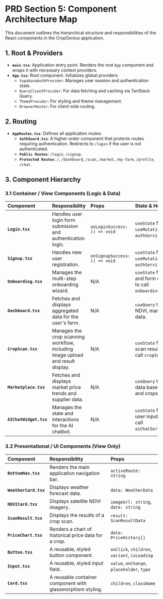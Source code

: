 # PRD Section 5: Component Architecture Map

This document outlines the hierarchical structure and responsibilities of the React components in the CropGenius application.

## 1. Root & Providers

-   **`main.tsx`**: Application entry point. Renders the root `App` component and wraps it with necessary context providers.
-   **`App.tsx`**: Root component. Initializes global providers:
    -   `SupabaseAuthProvider`: Manages user session and authentication state.
    -   `QueryClientProvider`: For data fetching and caching via TanStack Query.
    -   `ThemeProvider`: For styling and theme management.
    -   `BrowserRouter`: For client-side routing.

## 2. Routing

-   **`AppRoutes.tsx`**: Defines all application routes.
    -   **`AuthGuard.tsx`**: A higher-order component that protects routes requiring authentication. Redirects to `/login` if the user is not authenticated.
    -   **`Public Routes`**: `/login`, `/signup`.
    -   **`Protected Routes`**: `/`, `/dashboard`, `/scan`, `/market`, `/my-farm`, `/profile`, `/chat`.

## 3. Component Hierarchy

### 3.1 Container / View Components (Logic & Data)

| Component | Responsibility | Props | State & Hooks |
| :--- | :--- | :--- | :--- |
| **`Login.tsx`** | Handles user login form submission and authentication logic. | `onLoginSuccess: () => void` | `useState` for form fields, `useMutation` to call `authService.login`. |
| **`Signup.tsx`** | Handles new user registration. | `onSignupSuccess: () => void` | `useState` for form fields, `useMutation` to call `authService.signup`. |
| **`Onboarding.tsx`** | Manages the multi-step onboarding wizard. | N/A | `useState` for current step and form data, `useMutation` to call `onboardingService.complete`. |
| **`Dashboard.tsx`** | Fetches and displays aggregated data for the user's farm. | N/A | `useQuery` to fetch weather, NDVI, market, and farm plan data. |
| **`CropScan.tsx`** | Manages the crop scanning workflow, including image upload and result display. | N/A | `useState` for image file and scan result, `useMutation` to call `cropScanService.scan`. |
| **`Marketplace.tsx`** | Fetches and displays market price trends and supplier data. | N/A | `useQuery` to fetch market data based on user's region and crops. |
| **`AIChatWidget.tsx`** | Manages the state and interactions for the AI chatbot. | N/A | `useState` for chat history and user input, `useMutation` to call `aiChatService.sendMessage`. |

### 3.2 Presentational / UI Components (View Only)

| Component | Responsibility | Props |
| :--- | :--- | :--- |
| **`BottomNav.tsx`** | Renders the main application navigation bar. | `activeRoute: string` |
| **`WeatherCard.tsx`** | Displays weather forecast data. | `data: WeatherData` |
| **`NDVICard.tsx`** | Displays satellite NDVI imagery. | `imageUrl: string`, `date: string` |
| **`ScanResult.tsx`** | Displays the results of a crop scan. | `result: ScanResultData` |
| **`PriceChart.tsx`** | Renders a chart of historical price data for a crop. | `data: PriceHistory[]` |
| **`Button.tsx`** | A reusable, styled button component. | `onClick`, `children`, `variant`, `isLoading` |
| **`Input.tsx`** | A reusable, styled input field. | `value`, `onChange`, `placeholder`, `type` |
| **`Card.tsx`** | A reusable container component with glassmorphism styling. | `children`, `className` |
